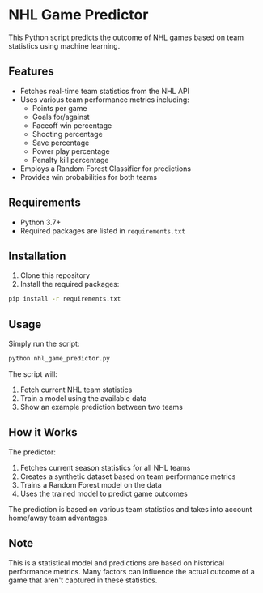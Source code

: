# NHL Game Predictor

This Python script predicts the outcome of NHL games based on team statistics using machine learning.

## Features

- Fetches real-time team statistics from the NHL API
- Uses various team performance metrics including:
  - Points per game
  - Goals for/against
  - Faceoff win percentage
  - Shooting percentage
  - Save percentage
  - Power play percentage
  - Penalty kill percentage
- Employs a Random Forest Classifier for predictions
- Provides win probabilities for both teams

## Requirements

- Python 3.7+
- Required packages are listed in `requirements.txt`

## Installation

1. Clone this repository
2. Install the required packages:
```bash
pip install -r requirements.txt
```

## Usage

Simply run the script:
```bash
python nhl_game_predictor.py
```

The script will:
1. Fetch current NHL team statistics
2. Train a model using the available data
3. Show an example prediction between two teams

## How it Works

The predictor:
1. Fetches current season statistics for all NHL teams
2. Creates a synthetic dataset based on team performance metrics
3. Trains a Random Forest model on the data
4. Uses the trained model to predict game outcomes

The prediction is based on various team statistics and takes into account home/away team advantages.

## Note

This is a statistical model and predictions are based on historical performance metrics. Many factors can influence the actual outcome of a game that aren't captured in these statistics. 